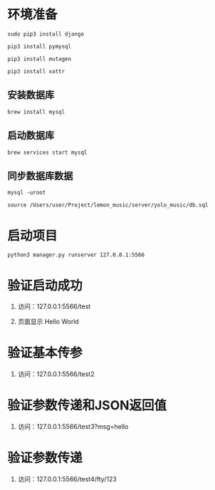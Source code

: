 # 环境准备

```
sudo pip3 install django

pip3 install pymysql

pip3 install mutagen

pip3 install xattr

```

## 安装数据库 

```
brew install mysql 
```

## 启动数据库 

```
brew services start mysql
```

## 同步数据库数据 
```
mysql -uroot

source /Users/user/Project/lemon_music/server/yolo_music/db.sql
```

# 启动项目 

```
python3 manager.py runserver 127.0.0.1:5566
```

# 验证启动成功 

1. 访问：127.0.0.1:5566/test 

2. 页面显示 Hello World 

# 验证基本传参 

1. 访问：127.0.0.1:5566/test2 

# 验证参数传递和JSON返回值 

1. 访问：127.0.0.1:5566/test3?msg=hello


# 验证参数传递

1. 访问：127.0.0.1:5566/test4/fty/123 

